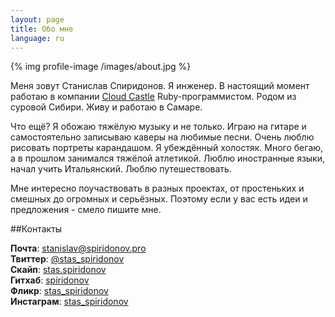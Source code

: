 ```yaml
---
layout: page
title: Обо мне
language: ru
---
```


{% img profile-image /images/about.jpg %}

Меня зовут Станислав Спиридонов. Я инженер. В настоящий момент работаю в компании [Cloud Castle](http://cloudcastlegroup.com/) Ruby-программистом. Родом из суровой Сибири. Живу и работаю в Самаре.

Что ещё? Я обожаю тяжёлую музыку и не только. Играю на гитаре и самостоятельно записываю каверы на любимые песни. Очень люблю рисовать портреты карандашом. Я убеждённый холостяк. Много бегаю, а в прошлом занимался тяжёлой атлетикой. Люблю иностранные языки, начал учить Итальянский. Люблю путешествовать.

Мне интересно поучаствовать в разных проектах, от простеньких и смешных до огромных и серьёзных. Поэтому если у вас есть идеи и предложения - смело пишите мне.

##Контакты

**Почта**: [stanislav@spiridonov.pro](mailto:stanislav@spiridonov.pro)  
**Твиттер**: [@stas_spiridonov](http://twitter.com/stas_spiridonov)  
**Скайп**: [stas.spiridonov](skype:stas.spiridonov?call)  
**Гитхаб**: [spiridonov](https://github.com/spiridonov)  
**Фликр**: [stas_spiridonov](http://www.flickr.com/photos/stas_spiridonov/sets/)  
**Инстаграм**: [stas_spiridonov](http://instagram.com/stas_spiridonov)  
